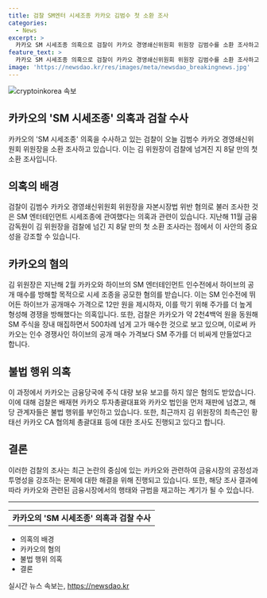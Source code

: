 ```yaml
---
title: 검찰 SM엔터 시세조종 카카오 김범수 첫 소환 조사
categories:
  - News
excerpt: >
  카카오 SM 시세조종 의혹으로 검찰이 카카오 경영쇄신위원회 위원장 김범수를 소환 조사하고 있다. 김 위원장은 자본시장법 위반 혐의로 조사를 받으며, 카카오가 SM 주식을 고가 매수하여 인수전을 방해한 것으로 보고 있다. 이에 검찰은 김범수의 최측근에 대한 조사도 진행 중이다. 위치는 KBS 뉴스 여소연입니다.
feature_text: >
  카카오 SM 시세조종 의혹으로 검찰이 카카오 경영쇄신위원회 위원장 김범수를 소환 조사하고 있다. 김 위원장은 자본시장법 위반 혐의로 조사를 받으며, 카카오가 SM 주식을 고가 매수하여 인수전을 방해한 것으로 보고 있다. 이에 검찰은 김범수의 최측근에 대한 조사도 진행 중이다. 위치는 KBS 뉴스 여소연입니다.
image: 'https://newsdao.kr/res/images/meta/newsdao_breakingnews.jpg'
---
```


<p><img src="https://newsdao.kr/res/images/meta/newsdao_breakingnews.jpg" alt="cryptoinkorea 속보" /></p>

<h2>카카오의 'SM 시세조종' 의혹과 검찰 수사</h2>

<p data-ke-size="size16">카카오의 'SM 시세조종' 의혹을 수사하고 있는 검찰이 오늘 김범수 카카오 경영쇄신위원회 위원장을 소환 조사하고 있습니다. 이는 김 위원장이 검찰에 넘겨진 지 8달 만의 첫 소환 조사입니다.</p>

<h2 data-ke-size="size26">의혹의 배경</h2>

<p data-ke-size="size16">검찰이 김범수 카카오 경영쇄신위원회 위원장을 자본시장법 위반 혐의로 불러 조사한 것은 SM 엔터테인먼트 시세조종에 관여했다는 의혹과 관련이 있습니다. 지난해 11월 금융감독원이 김 위원장을 검찰에 넘긴 지 8달 만의 첫 소환 조사라는 점에서 이 사안의 중요성을 강조할 수 있습니다.</p>

<h2 data-ke-size="size26">카카오의 혐의</h2>

<p data-ke-size="size16">김 위원장은 지난해 2월 카카오와 하이브의 SM 엔터테인먼트 인수전에서 하이브의 공개 매수를 방해할 목적으로 시세 조종을 공모한 혐의를 받습니다. 이는 SM 인수전에 뛰어든 하이브가 공개매수 가격으로 12만 원을 제시하자, 이를 막기 위해 주가를 더 높게 형성해 경쟁을 방해했다는 의혹입니다. 또한, 검찰은 카카오가 약 2천4백억 원을 동원해 SM 주식을 장내 매집하면서 500차례 넘게 고가 매수한 것으로 보고 있으며, 이로써 카카오는 인수 경쟁사인 하이브의 공개 매수 가격보다 SM 주가를 더 비싸게 만들었다고 합니다.</p>

<h2 data-ke-size="size26">불법 행위 의혹</h2>

<p data-ke-size="size16">이 과정에서 카카오는 금융당국에 주식 대량 보유 보고를 하지 않은 혐의도 받았습니다. 이에 대해 검찰은 배재현 카카오 투자총괄대표와 카카오 법인을 먼저 재판에 넘겼고, 해당 관계자들은 불법 행위를 부인하고 있습니다. 또한, 최근까지 김 위원장의 최측근인 황태선 카카오 CA 협의체 총괄대표 등에 대한 조사도 진행되고 있다고 합니다.</p>

<h2 data-ke-size="size26">결론</h2>

<p data-ke-size="size16">이러한 검찰의 조사는 최근 논란의 중심에 있는 카카오와 관련하여 금융시장의 공정성과 투명성을 강조하는 문제에 대한 해결을 위해 진행되고 있습니다. 또한, 해당 조사 결과에 따라 카카오와 관련된 금융시장에서의 행태와 규범을 재고하는 계기가 될 수 있습니다.</p>

<hr>

<table>
    <tr>
        <td style="text-align: center; height: 17px;"><b>카카오의 'SM 시세조종' 의혹과 검찰 수사</b></td>
    </tr>
</table>

<ul>
    <li>의혹의 배경</li>
    <li>카카오의 혐의</li>
    <li>불법 행위 의혹</li>
    <li>결론</li>
</ul>
실시간 뉴스 속보는, <a href="https://newsdao.kr" rel="dofollow">https://newsdao.kr</a>


